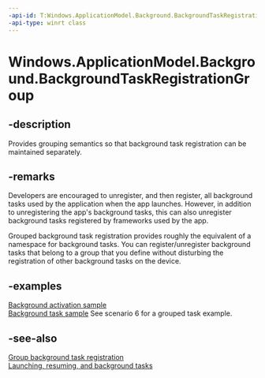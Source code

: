 ```yaml
---
-api-id: T:Windows.ApplicationModel.Background.BackgroundTaskRegistrationGroup
-api-type: winrt class
---
```


<!-- Class syntax.
public class BackgroundTaskRegistrationGroup
-->

# Windows.ApplicationModel.Background.BackgroundTaskRegistrationGroup

## -description
Provides grouping semantics so that background task registration can be maintained separately.

## -remarks
Developers are encouraged to unregister, and then register, all background tasks used by the application when the app launches. However, in addition to unregistering the app's background tasks, this can also unregister background tasks registered by frameworks used by the app.

Grouped background task registration provides roughly the equivalent of a namespace for background tasks. You can register/unregister background tasks that belong to a group that you define without disturbing the registration of other background tasks on the device.

## -examples
[Background activation sample](https://github.com/Microsoft/Windows-universal-samples/tree/master/Samples/BackgroundActivation)  
[Background task sample](https://github.com/Microsoft/Windows-universal-samples/tree/master/Samples/BackgroundTask) See scenario 6 for a grouped task example.

## -see-also
[Group background task registration](https://docs.microsoft.com/windows/uwp/launch-resume/group-background-tasks)  
[Launching, resuming, and background tasks](https://msdn.microsoft.com/windows/uwp/launch-resume/index)  
